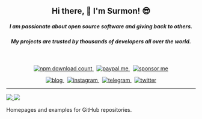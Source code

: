 
<h2 align="center">Hi there, 👋 I'm Surmon! 😎</h2>

<h5 align="center">I am passionate about open source software and giving back to others.</h5>
<h5 align="center">My projects are trusted by thousands of developers all over the world.</h5>

<br>

<p align="center">
  <a href="https://www.npmjs.com/~surmon">
    <img alt="npm download count" src="https://img.shields.io/badge/DOWNLOAD-7.1M-231f20?style=for-the-badge&labelColor=bb161b&logo=npm" />
  </a>
  <span>&nbsp;</span>
  <a href="ttps://www.paypal.me/surmon">
    <img alt="paypal me" src="https://img.shields.io/badge/paypal%20me-009cde?style=for-the-badge&labelColor=555&logo=paypal" />
  </a>
  <span>&nbsp;</span>
  <a href="https://surmon.me/sponsor">
    <img alt="sponsor me" src="https://img.shields.io/badge/sponsor-me-222?style=for-the-badge" />
  </a>
</p>

<p align="center">
  <a href="https://surmon.me">
    <img alt="blog" src="https://img.shields.io/badge/surmon.me-0088f5?style=for-the-badge&labelColor=efefef&logo=rss" />
  </a>
  <span>&nbsp;</span>
  <a href="https://www.instagram.com/surmon666">
    <img alt="instagram" src="https://img.shields.io/badge/instagram-222?style=for-the-badge&logo=instagram" />
  </a>
  <span>&nbsp;</span>
  <a href="https://t.me/surmon">
    <img alt="telegram" src="https://img.shields.io/badge/Telegram-222?style=for-the-badge&logo=telegram" />
  </a>
  <span>&nbsp;</span>
  <a href="https://twitter.com/surmon_me">
    <img alt="twitter" src="https://img.shields.io/badge/twitter-222?style=for-the-badge&logo=twitter" />
  </a>
</p>

---

<p>
  <a href="/" align="left">
    <img src="https://github-readme-stats.vercel.app/api/top-langs/?username=surmon-china&text_color=586069&layout=compact&hide_border=true&bg_color=fff&title_color=0366d6&count_private=true&include_all_commits=true" />
  </a>

  <a href="/" align="right">
    <img src="https://github-readme-stats.vercel.app/api?username=surmon-china&count_private=true&show_icons=true&icon_color=222&title_color=0366d6&text_color=586069&bg_color=fff&hide=issues&hide_border=true&include_all_commits=true" />
  </a>
</p>

Homepages and examples for GitHub repositories.


